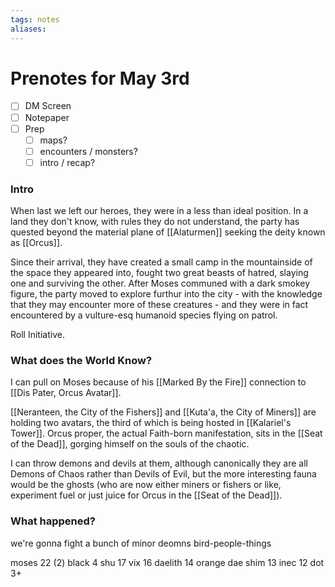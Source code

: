 ```yaml
---
tags: notes
aliases:
---
```


# Prenotes for May 3rd
- [ ] DM Screen
- [ ] Notepaper
- [ ] Prep
	- [ ] maps?
	- [ ] encounters / monsters?
	- [ ] intro / recap?

### Intro
When last we left our heroes, they were in a less than ideal position. In a land they don't know, with rules they do not understand, the party has quested beyond the material plane of [[Alaturmen]] seeking the deity known as [[Orcus]]. 

Since their arrival, they have created a small camp in the mountainside of the space they appeared into, fought two great beasts of hatred, slaying one and surviving the other. After Moses communed with a dark smokey figure, the party moved to explore furthur into the city - with the knowledge that they may encounter more of these creatures - and they were in fact encountered by a vulture-esq humanoid species flying on patrol.

Roll Initiative.

### What does the World Know?

I can pull on Moses because of his [[Marked By the Fire]] connection to [[Dis Pater, Orcus Avatar]].

[[Neranteen, the City of the Fishers]] and [[Kuta'a, the City of Miners]] are holding two avatars, the third of which is being hosted in [[Kalariel's Tower]]. Orcus proper, the actual Faith-born manifestation, sits in the [[Seat of the Dead]], gorging himself on the souls of the chaotic.

I can throw demons and devils at them, although canonically they are all Demons of Chaos rather than Devils of Evil, but the more interesting fauna would be the ghosts (who are now either miners or fishers or like, experiment fuel or just juice for Orcus in the [[Seat of the Dead]]). 

### What happened?

we're gonna fight a bunch of minor deomns bird-people-things

moses 22 (2)
black
4
shu 17
vix 16
daelith 14
orange
dae shim 13
inec 12
dot 3+

